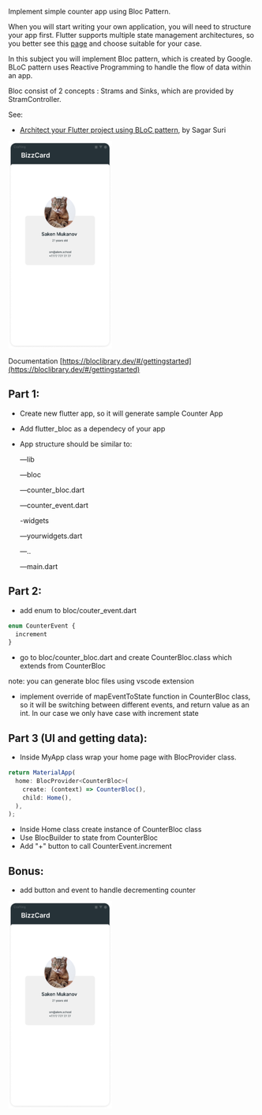 Implement simple counter app using Bloc Pattern.

When you will start writing your own application, you will need to structure your app first. Flutter supports multiple state management architectures, so you better see this [page](https://flutter.dev/docs/development/data-and-backend/state-mgmt/options#bloc--rx) and choose suitable for your case.

In this subject you will implement Bloc pattern, which is created by Google. BLoC pattern uses Reactive Programming to handle the flow of data within an app.

Bloc consist of 2 concepts : Strams and Sinks, which are provided by StramController.

See:

-   [Architect your Flutter project using BLoC pattern](https://medium.com/flutterpub/architecting-your-flutter-project-bd04e144a8f1),
    by Sagar Suri

</center>
    <img src="https://github.com/alem-01/alem_public/blob/master/resources/bizzCard.01.png?raw=true" style = "width: 210px !important; height: 420px !important;"/>
</center>

Documentation [https://bloclibrary.dev/#/gettingstarted](https://bloclibrary.dev/#/gettingstarted)

## Part 1:

-   Create new flutter app, so it will generate sample Counter App
-   Add flutter_bloc as a dependecy of your app
-   App structure should be similar to:

    —lib

    —bloc

    —counter_bloc.dart

    —counter_event.dart

    -widgets

    —yourwidgets.dart

    —..

    —main.dart

## Part 2:

-   add enum to bloc/couter_event.dart

```jsx
enum CounterEvent {
  increment
}
```

-   go to bloc/counter_bloc.dart and create CounterBloc.class which extends from CounterBloc

note: you can generate bloc files using vscode extension

-   implement override of mapEventToState function in CounterBloc class, so it will be switching between different events, and return value as an int. In our case we only have case with increment state

## Part 3 (UI and getting data):

-   Inside MyApp class wrap your home page with BlocProvider class.

```jsx
return MaterialApp(
  home: BlocProvider<CounterBloc>(
    create: (context) => CounterBloc(),
    child: Home(),
  ),
);
```

-   Inside Home class create instance of CounterBloc class
-   Use BlocBuilder to state from CounterBloc
-   Add "+" button to call CounterEvent.increment

## Bonus:

-   add button and event to handle decrementing counter

</center>
    <img src="https://github.com/alem-01/alem_public/blob/master/resources/bizzCard.01.png?raw=true" style = "width: 210px !important; height: 420px !important;"/>
</center>
